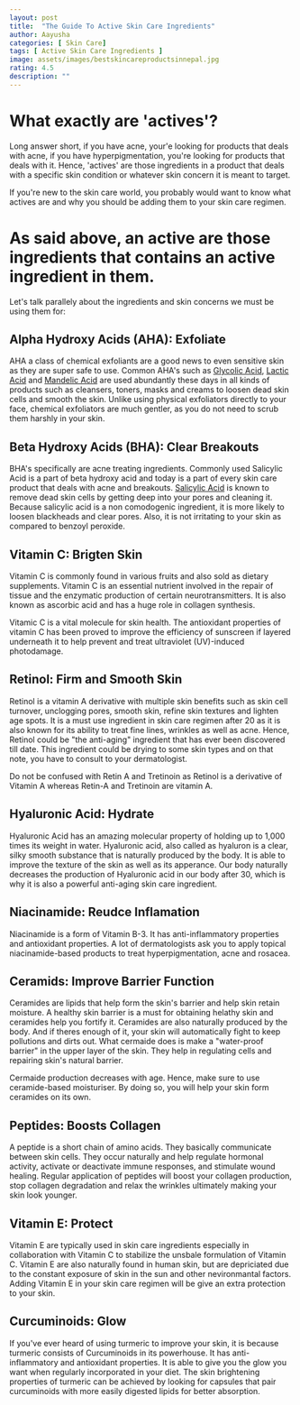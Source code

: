 ```yaml
---
layout: post
title:  "The Guide To Active Skin Care Ingredients"
author: Aayusha
categories: [ Skin Care]
tags: [ Active Skin Care Ingredients ]
image: assets/images/bestskincareproductsinnepal.jpg
rating: 4.5
description: ""
---
```


# What exactly are 'actives'?
Long answer short, if you have acne, your'e looking for products that deals with acne, if you have hyperpigmentation, you're looking for products that deals with it. Hence, 'actives' are those ingredients in a product that deals with a specific skin condition or whatever skin concern it is meant to target.

If you're new to the skin care world, you probably would want to know what actives are and why you should be adding them to your skin care regimen.

# As said above, an active are those ingredients that contains an active ingredient in them.

Let's talk parallely about the ingredients and skin concerns we must be using them for:

## Alpha Hydroxy Acids (AHA): Exfoliate
AHA a class of chemical exfoliants are a good news to even sensitive skin as they are super safe to use. Common AHA's such as <u>Glycolic Acid</u>, <u>Lactic Acid</u> and <u>Mandelic Acid</u> are used abundantly these days in all kinds of products such as cleansers, toners, masks and creams to loosen dead skin cells and smooth the skin. Unlike using physical exfoliators directly to your face, chemical exfoliators are much gentler, as you do not need to scrub them harshly in your skin.

## Beta Hydroxy Acids (BHA): Clear Breakouts
BHA's specifically are acne treating ingredients. Commonly used Salicylic Acid is a part of beta hydroxy acid and today is a part of every skin care product that deals with acne and breakouts. <u>Salicylic Acid</u> is known to remove dead skin cells by getting deep into your pores and cleaning it. Because salicylic acid is a non comodogenic ingredient, it is more likely to loosen blackheads and clear pores. Also, it is not irritating to your skin as compared to benzoyl peroxide.

## Vitamin C: Brigten Skin
Vitamin C is commonly found in various fruits and also sold as dietary supplements. Vitamin C is an essential nutrient involved in the repair of tissue and the enzymatic production of certain neurotransmitters. It is also known as ascorbic acid and has a huge role in collagen synthesis.

Vitamic C is a vital molecule for skin health. The antioxidant properties of vitamin C has been proved to improve the efficiency of sunscreen if layered underneath it to help prevent and treat ultraviolet (UV)-induced photodamage.

## Retinol: Firm and Smooth Skin
Retinol is a vitamin A derivative with multiple skin benefits such as skin cell turnover, unclogging pores, smooth skin, refine skin textures and lighten age spots. It is a must use ingredient in skin care regimen after 20 as it is also known for its ability to treat fine lines, wrinkles as well as acne. Hence, Retinol could be "the anti-aging" ingredient that has ever been discovered till date. This ingredient could be drying to some skin types and on that note, you have to consult to your dermatologist. 

Do not be confused with Retin A and Tretinoin as Retinol is a derivative of Vitamin A whereas Retin-A and Tretinoin are vitamin A.

## Hyaluronic Acid: Hydrate
Hyaluronic Acid has an amazing molecular property of holding up to 1,000 times its weight in water. Hyaluronic acid, also called as hyaluron is a clear, silky smooth substance that is naturally produced by the body. It is able to improve the texture of the skin as well as its apperance.
Our body naturally decreases the production of Hyaluronic acid in our body after 30, which is why it is also a powerful anti-aging skin care ingredient.

## Niacinamide: Reudce Inflamation
Niacinamide is a form of Vitamin B-3. It has anti-inflammatory properties and antioxidant properties. A lot of dermatologists ask you to apply topical niacinamide-based products to treat hyperpigmentation, acne and rosacea.  

## Ceramids: Improve Barrier Function
Ceramides are lipids that help form the skin's barrier and help skin retain moisture. A healthy skin barrier is a must for obtaining helathy skin and ceramides help you fortify it. Ceramides are also naturally produced by the body. And if theres enough of it, your skin will automatically fight to keep pollutions and dirts out. What cermaide does is make a "water-proof barrier" in the upper layer of the skin. They help in regulating cells and repairing skin's natural barrier.

Cermaide production decreases with age. Hence, make sure to use ceramide-based moisturiser. By doing so, you will help your skin form ceramides on its own.

## Peptides: Boosts Collagen
A peptide is a short chain of amino acids. They basically communicate between skin cells. They occur naturally and help regulate hormonal activity, activate or deactivate immune responses, and stimulate wound healing. Regular application of peptides will boost your collagen production, stop collagen degradation and relax the wrinkles ultimately making your skin look younger.

## Vitamin E: Protect
Vitamin E are typically used in skin care ingredients especially in collaboration with Vitamin C to stabilize the unsbale formulation of Vitamin C. Vitamin E are also naturally found in human skin, but are depriciated due to the constant exposure of skin in the sun and other nevironmantal factors. Adding Vitamin E in your skin care regimen will be give an extra protection to your skin. 

## Curcuminoids: Glow
If you've ever heard of using turmeric to improve your skin, it is because turmeric consists of Curcuminoids in its powerhouse. It has anti-inflammatory and antioxidant properties. It is able to give you the glow you want when regularly incorporated in your diet. The skin brightening properties of turmeric can be achieved by looking for capsules that pair curcuminoids with more easily digested lipids for better absorption. 







